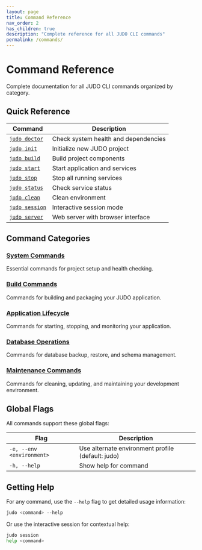 ```yaml
---
layout: page
title: Command Reference
nav_order: 2
has_children: true
description: "Complete reference for all JUDO CLI commands"
permalink: /commands/
---
```


# Command Reference

Complete documentation for all JUDO CLI commands organized by category.

## Quick Reference

| Command | Description |
|---------|-------------|
| [`judo doctor`](doctor/) | Check system health and dependencies |
| [`judo init`](init/) | Initialize new JUDO project |
| [`judo build`](build/) | Build project components |
| [`judo start`](start/) | Start application and services |
| [`judo stop`](stop/) | Stop all running services |
| [`judo status`](status/) | Check service status |
| [`judo clean`](clean/) | Clean environment |
| [`judo session`](session/) | Interactive session mode |
| [`judo server`](server/) | Web server with browser interface |

## Command Categories

### [System Commands](system/)
Essential commands for project setup and health checking.

### [Build Commands](build/)
Commands for building and packaging your JUDO application.

### [Application Lifecycle](lifecycle/)
Commands for starting, stopping, and monitoring your application.

### [Database Operations](database/)
Commands for database backup, restore, and schema management.

### [Maintenance Commands](maintenance/)
Commands for cleaning, updating, and maintaining your development environment.

## Global Flags

All commands support these global flags:

| Flag | Description |
|------|-------------|
| `-e, --env <environment>` | Use alternate environment profile (default: judo) |
| `-h, --help` | Show help for command |

## Getting Help

For any command, use the `--help` flag to get detailed usage information:

```bash
judo <command> --help
```

Or use the interactive session for contextual help:

```bash
judo session
help <command>
```
